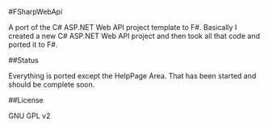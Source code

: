 #FSharpWebApi

A port of the C# ASP.NET Web API project template to F#. Basically I created a new C# ASP.NET
Web API project and then took all that code and ported it to F#.

##Status

Everything is ported except the HelpPage Area. That has been started and should be complete
soon.

##License

GNU GPL v2